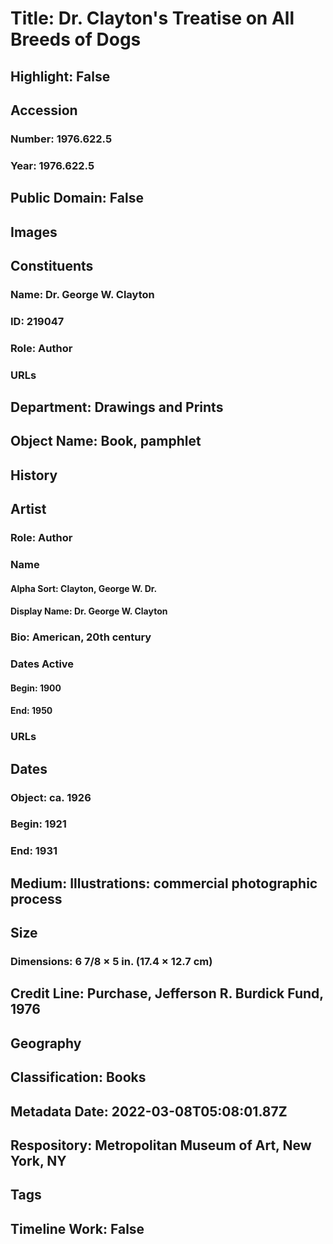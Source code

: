 # Title: Dr. Clayton's Treatise on All Breeds of Dogs
## Highlight: False
## Accession
### Number: 1976.622.5
### Year: 1976.622.5
## Public Domain: False
## Images
## Constituents
### Name: Dr. George W. Clayton
### ID: 219047
### Role: Author
### URLs
## Department: Drawings and Prints
## Object Name: Book, pamphlet
## History
## Artist
### Role: Author
### Name
#### Alpha Sort: Clayton, George W. Dr.
#### Display Name: Dr. George W. Clayton
### Bio: American, 20th century
### Dates Active
#### Begin: 1900
#### End: 1950
### URLs
## Dates
### Object: ca. 1926
### Begin: 1921
### End: 1931
## Medium: Illustrations: commercial photographic process
## Size
### Dimensions: 6 7/8 × 5 in. (17.4 × 12.7 cm)
## Credit Line: Purchase, Jefferson R. Burdick Fund, 1976
## Geography
## Classification: Books
## Metadata Date: 2022-03-08T05:08:01.87Z
## Respository: Metropolitan Museum of Art, New York, NY
## Tags
## Timeline Work: False